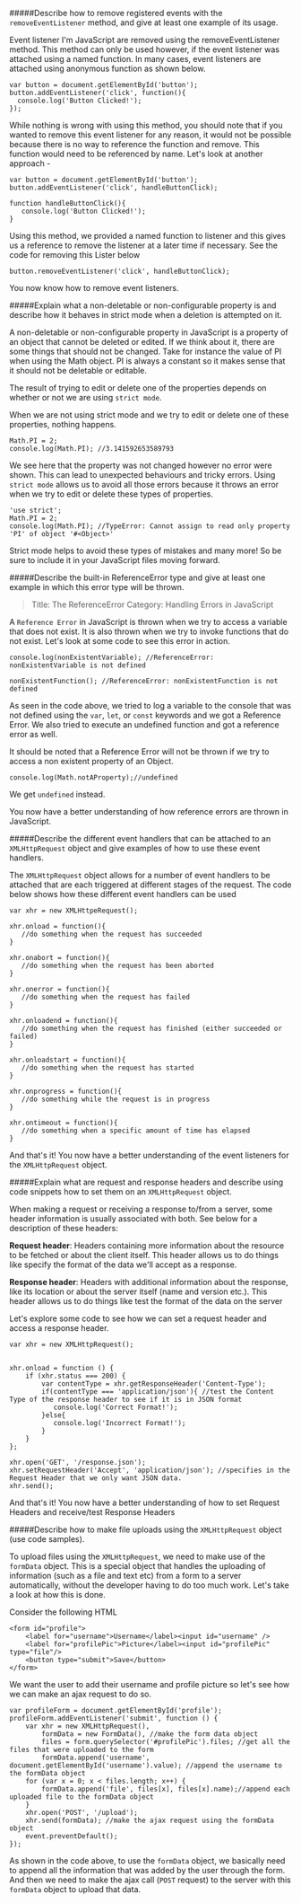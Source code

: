#####Describe how to remove registered events with the `removeEventListener` method, and give at least one example of its usage.

Event listener I'm JavaScript are removed using the removeEventListener method. This method can only be used however, if the event listener was attached using a named function. In many cases, event listeners are attached using anonymous function as shown below. 

    var button = document.getElementById('button');
    button.addEventListener('click', function(){
      console.log('Button Clicked!');
    });

While nothing is wrong with using this method, you should note that if you wanted to remove this event listener for any reason, it would not be possible because there is no way to reference the function and remove. This function would need to be referenced by name. 
Let's look at another approach - 

    var button = document.getElementById('button');
    button.addEventListener('click', handleButtonClick);
    
    function handleButtonClick(){
       console.log('Button Clicked!');
    }

Using this method, we provided a named function to listener and this gives us a reference to remove the listener at a later time if necessary. See the code for removing this Lister below

    button.removeEventListener('click', handleButtonClick);

You now know how to remove event listeners. 

#####Explain what a non-deletable or non-configurable property is and describe how it behaves in strict mode when a deletion is attempted on it.

A non-deletable or non-configurable property in JavaScript is a property of an object that cannot be deleted or edited. If we think about it, there are some things that should not be changed. Take for instance the value of PI when using the Math object. PI is always a constant so it makes sense that it should not be deletable or editable. 

The result of trying to edit or delete one of the properties depends on whether or not we are using
`strict mode`.

When we are not using strict mode and we try to edit or delete one of these properties, nothing happens.

    Math.PI = 2;
    console.log(Math.PI); //3.141592653589793
    
We see here that the property was not changed however no error were shown. This can lead to unexpected behaviours and tricky errors.
Using `strict mode` allows us to avoid all those errors because it throws an error when we try to edit or delete these types of properties.

    'use strict';
    Math.PI = 2;
    console.log(Math.PI); //TypeError: Cannot assign to read only property 'PI' of object '#<Object>'
    
Strict mode helps to avoid these types of mistakes and many more! So be sure to include it in your JavaScript files moving forward.

#####Describe the built-in ReferenceError type and give at least one example in which this error type will be thrown.
     
>Title: The ReferenceError
Category: Handling Errors in JavaScript

A `Reference Error` in JavaScript is thrown when we try to access a variable that does not exist.
It is also thrown when we try to invoke functions that do not exist. Let's look at some code to see
this error in action.

    console.log(nonExistentVariable); //ReferenceError: nonExistentVariable is not defined
    
    nonExistentFunction(); //ReferenceError: nonExistentFunction is not defined
    
As seen in the code above, we tried to log a variable to the console that was not defined using the `var`, `let`, or `const` keywords and we got a Reference Error.
We also tried to execute an undefined function and got a reference error as well. 

It should be noted that a Reference Error will not be thrown if we try to access a non existent property of an Object. 

    console.log(Math.notAProperty);//undefined
    
We get `undefined` instead. 

You now have a better understanding of how reference errors are thrown in JavaScript.
 
#####Describe the different event handlers that can be attached to an `XMLHttpRequest` object and give examples of how to use these event handlers.

The `XMLHttpRequest` object allows for a number of event handlers to be attached that are each triggered at different stages 
of the request. The code below shows how these different event handlers can be used

    var xhr = new XMLHttpeRequest();
    
    xhr.onload = function(){
       //do something when the request has succeeded
    }
    
    xhr.onabort = function(){
       //do something when the request has been aborted
    }
    
    xhr.onerror = function(){
       //do something when the request has failed
    }
    
    xhr.onloadend = function(){
       //do something when the request has finished (either succeeded or failed)
    }
    
    xhr.onloadstart = function(){
       //do something when the request has started
    }
    
    xhr.onprogress = function(){
       //do something while the request is in progress
    }
    
    xhr.ontimeout = function(){
       //do something when a specific amount of time has elapsed
    }
    
And that's it! You now have a better understanding of the event listeners for the `XMLHttpRequest` object.

#####Explain what are request and response headers and describe using code snippets how to set them on an `XMLHttpRequest` object.

When making a request or receiving a response to/from a server, some header information is usually associated with both.
See below for a description of these headers:

**Request header**: Headers containing more information about the resource to be fetched or about the client itself. This header allows us to do things like specify the format of the data we'll accept as a response. 

**Response header**: Headers with additional information about the response, like its location or about the server itself (name and version etc.). This header allows us to do things like test the format of the data on the server

Let's explore some code to see how we can set a request header and access a response header.

    
    var xhr = new XMLHttpRequest();
    
    
    xhr.onload = function () {
        if (xhr.status === 200) {
            var contentType = xhr.getResponseHeader('Content-Type');
            if(contentType === 'application/json'){ //test the Content Type of the response header to see if it is in JSON format
               console.log('Correct Format!');
            }else{
               console.log('Incorrect Format!');
            }
        }
    };
    
    xhr.open('GET', '/response.json');
    xhr.setRequestHeader('Accept', 'application/json'); //specifies in the Request Header that we only want JSON data.
    xhr.send();
    
And that's it! You now have a better understanding of how to set Request Headers and receive/test Response Headers

#####Describe how to make file uploads using the `XMLHttpRequest` object (use code samples).

To upload files using the `XMLHttpRequest`, we need to make use of the `formData` object. This is a special object
that handles the uploading of information (such as a file and text etc) from a form to a server automatically, without the developer
having to do too much work. Let's take a look at how this is done. 

Consider the following HTML 

    <form id="profile">
        <label for="username">Username</label><input id="username" />
        <label for="profilePic">Picture</label><input id="profilePic" type="file"/>
        <button type="submit">Save</button>
    </form>
    
We want the user to add their username and profile picture so let's see how we can make an ajax request to do so.

    var profileForm = document.getElementById('profile');
    profileForm.addEventListener('submit', function () {
        var xhr = new XMLHttpRequest(),
            formData = new FormData(), //make the form data object
            files = form.querySelector('#profilePic').files; //get all the files that were uploaded to the form
            formData.append('username', document.getElementById('username').value); //append the username to the formData object
        for (var x = 0; x < files.length; x++) {
            formData.append('file', files[x], files[x].name);//append each uploaded file to the formData object
        }
        xhr.open('POST', '/upload');
        xhr.send(formData); //make the ajax request using the formData object
        event.preventDefault();
    });
    
As shown in the code above, to use the `formData` object, we basically need to append all the information that was added by the user through the form. And then we need to 
make the ajax call (`POST` request) to the server with this `formData` object to upload that data.